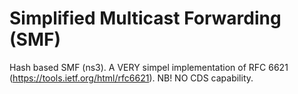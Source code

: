 #  Simplified Multicast Forwarding (SMF)
Hash based SMF (ns3).
A VERY simpel implementation of RFC 6621 (https://tools.ietf.org/html/rfc6621). 
NB! NO CDS capability. 
